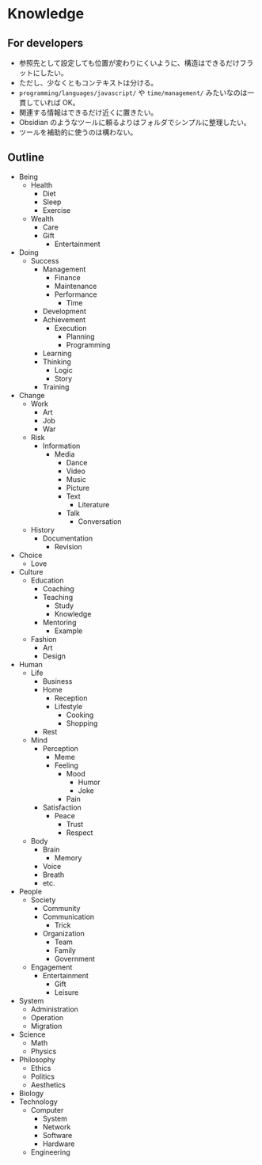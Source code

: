 # Knowledge

## For developers

- 参照先として設定しても位置が変わりにくいように、構造はできるだけフラットにしたい。
- ただし、少なくともコンテキストは分ける。
- `programming/languages/javascript/` や `time/management/` みたいなのは一貫していれば OK。
- 関連する情報はできるだけ近くに置きたい。
- Obsidian のようなツールに頼るよりはフォルダでシンプルに整理したい。
- ツールを補助的に使うのは構わない。

## Outline

- Being
  - Health
    - Diet
    - Sleep
    - Exercise
  - Wealth
    - Care
    - Gift
      - Entertainment
- Doing
  - Success
    - Management
      - Finance
      - Maintenance
      - Performance
        - Time
    - Development
    - Achievement
      - Execution
        - Planning
        - Programming
    - Learning
    - Thinking
      - Logic
      - Story
    - Training
- Change
  - Work
    - Art
    - Job
    - War
  - Risk
    - Information
      - Media
        - Dance
        - Video
        - Music
        - Picture
        - Text
          - Literature
        - Talk
          - Conversation
  - History
    - Documentation
      - Revision
- Choice
  - Love
- Culture
  - Education
    - Coaching
    - Teaching
      - Study
      - Knowledge
    - Mentoring
      - Example
  - Fashion
    - Art
    - Design
- Human
  - Life
    - Business
    - Home
      - Reception
      - Lifestyle
        - Cooking
        - Shopping
    - Rest
  - Mind
    - Perception
      - Meme
      - Feeling
        - Mood
          - Humor
          - Joke
        - Pain
    - Satisfaction
      - Peace
        - Trust
        - Respect
  - Body
    - Brain
      - Memory
    - Voice
    - Breath
    - etc.
- People
  - Society
    - Community
    - Communication
      - Trick
    - Organization
      - Team
      - Family
      - Government
  - Engagement
    - Entertainment
      - Gift
      - Leisure
- System
  - Administration
  - Operation
  - Migration
- Science
  - Math
  - Physics
- Philosophy
  - Ethics
  - Politics
  - Aesthetics
- Biology
- Technology
  - Computer
    - System
    - Network
    - Software
    - Hardware
  - Engineering
